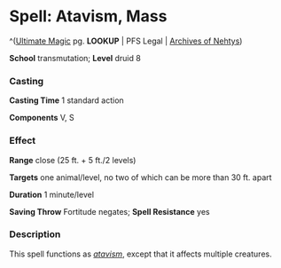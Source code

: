 # Spell: Atavism, Mass

^([Ultimate Magic][ss-mass-atavism] pg. **LOOKUP** | PFS Legal | [Archives of Nehtys][sn-mass-atavism])

**School** transmutation; **Level** druid 8

### Casting

**Casting Time** 1 standard action  

**Components** V, S

### Effect

**Range** close (25 ft. + 5 ft./2 levels)  

**Targets** one animal/level, no two of which can be more than 30 ft. apart  

**Duration** 1 minute/level  

**Saving Throw** Fortitude negates; **Spell Resistance** yes

### Description

This spell functions as _[atavism]_, except that it affects multiple creatures.

[ss-mass-atavism]: http://paizo.com/pathfinderRPG/v57
[sn-mass-atavism]: http://www.archivesofnethys.com/SpellDisplay.aspx?ItemName=Atavism%2C%20Mass
[atavism]: http://www.archivesofnethys.com/SpellDisplay.aspx?ItemName=atavism